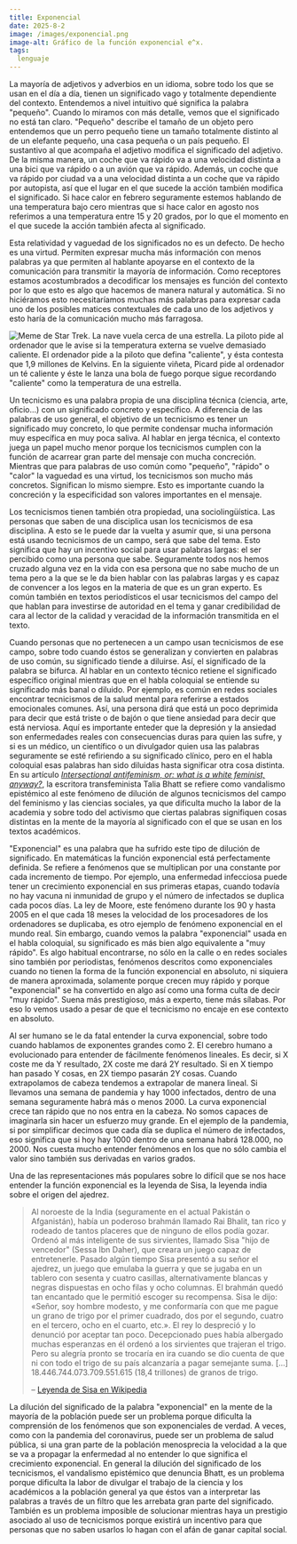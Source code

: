 ```yaml
---
title: Exponencial
date: 2025-8-2
image: /images/exponencial.png
image-alt: Gráfico de la función exponencial e^x.
tags:
  lenguaje
---
```

La mayoría de adjetivos y adverbios en un idioma, sobre todo los que se usan en el día a día, tienen un significado vago y totalmente dependiente del contexto. Entendemos a nivel intuitivo qué significa la palabra "pequeño". Cuando lo miramos con más detalle, vemos que el significado no está tan claro. "Pequeño" describe el tamaño de un objeto pero entendemos que un perro pequeño tiene un tamaño totalmente distinto al de un elefante pequeño, una casa pequeña o un país pequeño. El sustantivo al que acompaña el adjetivo modifica el significado del adjetivo. De la misma manera, un coche que va rápido va a una velocidad distinta a una bici que va rápido o a un avión que va rápido. Además, un coche que va rápido por ciudad va a una velocidad distinta a un coche que va rápido por autopista, así que el lugar en el que sucede la acción también modifica el significado. Si hace calor en febrero seguramente estemos hablando de una temperatura bajo cero mientras que si hace calor en agosto nos referimos a una temperatura entre 15 y 20 grados, por lo que el momento en el que sucede la acción también afecta al significado.

Esta relatividad y vaguedad de los significados no es un defecto. De hecho es una virtud. Permiten expresar mucha más información con menos palabras ya que permiten al hablante apoyarse en el contexto de la comunicación para transmitir la mayoría de información. Como receptores estamos acostumbrados a decodificar los mensajes es función del contexto por lo que esto es algo que hacemos de manera natural y automática. Si no hiciéramos esto necesitaríamos muchas más palabras para expresar cada uno de los posibles matices contextuales de cada uno de los adjetivos y esto haría de la comunicación mucho más farragosa.

![Meme de Star Trek. La nave vuela cerca de una estrella. La piloto pide al ordenador que le avise si la temperatura externa se vuelve demasiado caliente. El ordenador pide a la piloto que defina "caliente", y ésta contesta que 1,9 millones de Kelvins. En la siguiente viñeta, Picard pide al ordenador un té caliente y éste le lanza una bola de fuego porque sigue recordando "caliente" como la temperatura de una estrella.](/images/earl-grey-meme.jpg)

Un tecnicismo es una palabra propia de una disciplina técnica (ciencia, arte, oficio...) con un significado concreto y específico. A diferencia de las palabras de uso general, el objetivo de un tecnicismo es tener un significado muy concreto, lo que permite condensar mucha información muy específica en muy poca saliva. Al hablar en jerga técnica, el contexto juega un papel mucho menor porque los tecnicismos cumplen con la función de acarrear gran parte del mensaje con mucha concreción. Mientras que para palabras de uso común como "pequeño", "rápido" o "calor" la vaguedad es una virtud, los tecnicismos son mucho más concretos. Significan lo mismo siempre. Esto es importante cuando la concreción y la especificidad son valores importantes en el mensaje.

Los tecnicismos tienen también otra propiedad, una sociolingüística. Las personas que saben de una disciplica usan los tecnicismos de esa disciplina. A esto se le puede dar la vuelta y asumir que, si una persona está usando tecnicismos de un campo, será que sabe del tema. Esto significa que hay un incentivo social para usar palabras largas: el ser percibido como una persona que sabe. Seguramente todos nos hemos cruzado alguna vez en la vida con esa persona que no sabe mucho de un tema pero a la que se le da bien hablar con las palabras largas y es capaz de convencer a los legos en la materia de que es un gran experto. Es común también en textos periodísticos el usar tecnicismos del campo del que hablan para investirse de autoridad en el tema y ganar credibilidad de cara al lector de la calidad y veracidad de la información transmitida en el texto.

Cuando personas que no pertenecen a un campo usan tecnicismos de ese campo, sobre todo cuando éstos se generalizan y convierten en palabras de uso común, su significado tiende a diluirse. Así, el significado de la palabra se bifurca. Al hablar en un contexto técnico retiene el significado específico original mientras que en el habla coloquial se entiende su significado más banal o diluido. Por ejemplo, es común en redes sociales encontrar tecnicismos de la salud mental para referirse a estados emocionales comunes. Así, una persona dirá que está un poco deprimida para decir que está triste o de bajón o que tiene ansiedad para decir que está nerviosa. Aquí es importante enteder que la depresión y la ansiedad son enfermedades reales con consecuencias duras para quien las sufre, y si es un médico, un científico o un divulgador quien usa las palabras seguramente se esté refiriendo a su significado clínico, pero en el habla coloquial esas palabras han sido diluidas hasta significar otra cosa distinta. En su artículo [_Intersectional antifeminism, or: what is a white feminist, anyway?_](https://taliabhattwrites.substack.com/p/intersectional-antifeminism-or-what), la escritora transfeminista Talia Bhatt se refiere como vandalismo epistémico al este fenómeno de dilución de algunos tecnicismos del campo del feminismo y las ciencias sociales, ya que dificulta mucho la labor de la academia y sobre todo del activismo que ciertas palabras signifiquen cosas distintas en la mente de la mayoría al significado con el que se usan en los textos académicos.

"Exponencial" es una palabra que ha sufrido este tipo de dilución de significado. En matemáticas la función exponencial está perfectamente definida. Se refiere a fenómenos que se multiplican por una constante por cada incremento de tiempo. Por ejemplo, una enfermedad infecciosa puede tener un crecimiento exponencial en sus primeras etapas, cuando todavía no hay vacuna ni inmunidad de grupo y el número de infectados se duplica cada pocos días. La ley de Moore, este fenómeno durante los 90 y hasta 2005 en el que cada 18 meses la velocidad de los procesadores de los ordenadores se duplicaba, es otro ejemplo de fenómeno exponencial en el mundo real. Sin embargo, cuando vemos la palabra "exponencial" usada en el habla coloquial, su significado es más bien algo equivalente a "muy rápido". Es algo habitual encontrarse, no sólo en la calle o en redes sociales sino también por periodistas, fenómenos descritos como exponenciales cuando no tienen la forma de la función exponencial en absoluto, ni siquiera de manera aproximada, solamente porque crecen muy rápido y porque "exponencial" se ha convertido en algo así como una forma culta de decir "muy rápido". Suena más prestigioso, más a experto, tiene más sílabas. Por eso lo vemos usado a pesar de que el tecnicismo no encaje en ese contexto en absoluto.

Al ser humano se le da fatal entender la curva exponencial, sobre todo cuando hablamos de exponentes grandes como 2. El cerebro humano a evolucionado para entender de  fácilmente fenómenos lineales. Es decir, si X coste me da Y resultado, 2X coste me dará 2Y resultado. Si en X tiempo han pasado Y cosas, en 2X tiempo pasarán 2Y cosas. Cuando extrapolamos de cabeza tendemos a extrapolar de manera lineal. Si llevamos una semana de pandemia y hay 1000 infectados, dentro de una semana seguramente habrá más o menos 2000. La curva exponencial crece tan rápido que no nos entra en la cabeza. No somos capaces de imaginarla sin hacer un esfuerzo muy grande. En el ejemplo de la pandemia, si por simplificar decimos que cada día se duplica el número de infectados, eso significa que si hoy hay 1000 dentro de una semana habrá 128.000, no 2000. Nos cuesta mucho entender fenómenos en los que no sólo cambia el valor sino también sus derivadas en varios grados.

Una de las representaciones más populares sobre lo difícil que se nos hace entender la función exponencial es la leyenda de Sisa, la leyenda india sobre el origen del ajedrez.

> Al noroeste de la India (seguramente en el actual Pakistán o Afganistán), había un poderoso brahmán llamado Rai Bhalit, tan rico y rodeado de tantos placeres que de ninguno de ellos podía gozar. Ordenó al más inteligente de sus sirvientes, llamado Sisa "hijo de vencedor" (Sessa Ibn Daher), que creara un juego capaz de entretenerle. Pasado algún tiempo Sisa presentó a su señor el ajedrez, un juego que emulaba la guerra y que se jugaba en un tablero con sesenta y cuatro casillas, alternativamente blancas y negras dispuestas en ocho filas y ocho columnas. El brahmán quedó tan encantado que le permitió escoger su recompensa. Sisa le dijo: «Señor, soy hombre modesto, y me conformaría con que me pague un grano de trigo por el primer cuadrado, dos por el segundo, cuatro en el tercero, ocho en el cuarto, etc.». El rey lo despreció y lo denunció por aceptar tan poco. Decepcionado pues había albergado muchas esperanzas en él ordenó a los sirvientes que trajeran el trigo. Pero su alegría pronto se trocaría en ira cuando se dio cuenta de que ni con todo el trigo de su país alcanzaría a pagar semejante suma. [...] 18.446.744.073.709.551.615 (18,4 trillones) de granos de trigo.
>
> – [Leyenda de Sisa en Wikipedia](https://es.wikipedia.org/wiki/Leyenda_de_Sisa)

La dilución del significado de la palabra "exponencial" en la mente de la mayoría de la población puede ser un problema porque dificulta la comprensión de los fenómenos que son exponenciales de verdad. A veces, como con la pandemia del coronavirus, puede ser un problema de salud pública, si una gran parte de la población menosprecia la velocidad a la que se va a propagar la enfermedad al no entender lo que significa el crecimiento exponencial. En general la dilución del significado de los tecnicismos, el vandalismo epistémico que denuncia Bhatt, es un problema porque dificulta la labor de divulgar el trabajo de la ciencia y los académicos a la población general ya que éstos van a interpretar las palabras a través de un filtro que les arrebata gran parte del significado. También es un problema imposible de solucionar mientras haya un prestigio asociado al uso de tecnicismos porque existirá un incentivo para que personas que no saben usarlos lo hagan con el afán de ganar capital social.
